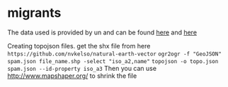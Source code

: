 migrants
========

The data used is provided by un and can be found 
[here](http://www.un.org/en/development/desa/population/migration/data/estimates2/estimatesorigin.shtml) and [here](http://www.migrationpolicy.org/programs/data-hub/charts/international-migrants-country-destination-1960-2013?width=1000&height=850&iframe=true)



Creating topojson files.
get the shx file from here `https://github.com/nvkelso/natural-earth-vector`
`ogr2ogr -f "GeoJSON" spam.json file_name.shp -select "iso_a2,name"`
`topojson -o topo.json spam.json --id-property iso_a3`
Then you can use http://www.mapshaper.org/ to shrink the file
